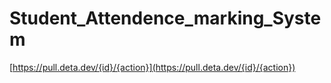 # Student_Attendence_marking_System

[https://pull.deta.dev/{id}/{action}](https://pull.deta.dev/{id}/{action})
